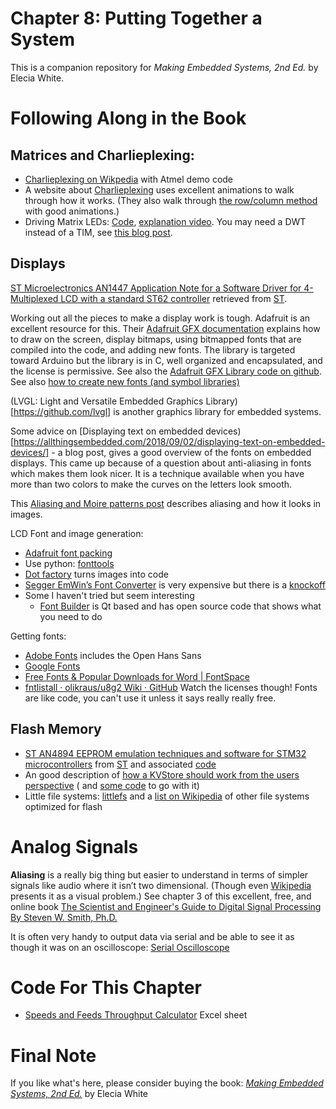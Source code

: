 # Chapter 8: Putting Together a System
This is a companion repository for _Making Embedded Systems, 2nd Ed._ by Elecia White. 


# Following Along in the Book
## Matrices and Charlieplexing:
 * [Charlieplexing on Wikpedia](https://en.wikipedia.org/wiki/Charlieplexing) with Atmel demo code
 * A website about [Charlieplexing](http://pcbheaven.com/wikipages/Charlieplexing/) uses excellent animations to walk through how it works. (They also walk through [the row/column method](http://pcbheaven.com/wikipages/How_Key_Matrices_Works/) with good animations.)
 *  Driving Matrix LEDs: [Code](https://github.dev/Thakaa/HUB75E-Driver/), [explanation video](https://github.dev/Thakaa/HUB75E-Driver/). You may need a DWT instead of a TIM, see [this blog post](https://github.dev/Thakaa/HUB75E-Driver/).

## Displays
[ST Microelectronics AN1447 Application Note for a Software Driver for 4-Multiplexed LCD with a standard ST62 controller](ATAN1447_software-driver-for-4-multiplexed-lcd-with-a-standard-st62-stmicroelectronics.pdf) retrieved from [ST](http://www.st.com/stonline/books/pdf/docs/8187.pdf).

 Working out all the pieces to make a display work is tough. Adafruit is an excellent resource for this. Their [Adafruit GFX documentation](https://learn.adafruit.com/adafruit-gfx-graphics-library?view=all) explains how to draw on the screen, display bitmaps, using bitmapped fonts that are compiled into the code, and adding new fonts. The library is targeted toward Arduino but the library is in C, well organized and encapsulated, and the license is permissive. See also the [Adafruit GFX Library code on github](https://github.com/adafruit/Adafruit-GFX-Library). See also [how to create new fonts (and symbol libraries)](https://learn.adafruit.com/creating-custom-symbol-font-for-adafruit-gfx-library?view=all)

(LVGL: Light and Versatile Embedded Graphics Library)[https://github.com/lvgl] is another graphics library for embedded systems.

Some advice on [Displaying text on embedded devices)[https://allthingsembedded.com/2018/09/02/displaying-text-on-embedded-devices/] - a blog post, gives a good overview of the fonts on embedded displays. This came up because of a question about anti-aliasing in fonts which makes them look nicer. It is a technique available when you have more than two colors to make the curves on the letters look smooth.

This [Aliasing and Moire patterns post](https://matthews.sites.wfu.edu/misc/DigPhotog/alias/index.html) describes aliasing and how it looks in images.

LCD Font and image generation:
 * [Adafruit font packing](https://github.com/adafruit/Adafruit-GFX-Library/blob/master/fontconvert/fontconvert.c)
 * Use python: [fonttools](https://fonttools.readthedocs.io/en/latest/)
 * [Dot factory](http://www.eran.io/the-dot-factory-an-lcd-font-and-image-generator/) turns images into code
 * [Segger EmWin’s Font Converter](https://www.segger.com/products/user-interface/emwin/tools/tools-overview/) is very expensive but there is a [knockoff](http://www.pixfonter.net/font-converter/for-segger-emwin.html)
* Some I haven't tried but seem interesting
  * [Font Builder](https://github.com/andryblack/fontbuilder) is Qt based and has open source code that shows what you need to do


Getting fonts:
 * [Adobe Fonts](https://fonts.adobe.com/) includes the Open Hans Sans
 * [Google Fonts](https://fonts.google.com/)
 * [Free Fonts & Popular Downloads for Word | FontSpace](https://www.fontspace.com/popular/fonts)
 * [fntlistall · olikraus/u8g2 Wiki · GitHub](https://github.com/olikraus/u8g2/wiki/fntlistall)
Watch the licenses though! Fonts are like code, you can't use it unless it says really really free.


## Flash Memory
* [ST AN4894 EEPROM emulation techniques and software for STM32 microcontrollers](STAN4894-eeprom-emulation-techniques-and-software-for-stm32-microcontrollers-stmicroelectronics.pdf) from [ST](https://www.st.com/resource/en/application_note/an4894-eeprom-emulation-techniques-and-software-for-stm32-microcontrollers-stmicroelectronics.pdf)
and associated [code](https://www.st.com/en/embedded-software/x-cube-eeprom.html)
* An good description of [how a KVStore should work from the users perspective](https://os.mbed.com/docs/mbed-os/v6.16/apis/kvstore.html) ( and [some code](https://github.com/ARMmbed/mbed-os-example-kvstore) to go with it)
 * Little file systems: [littlefs](https://github.com/littlefs-project/littlefs) and a [list on Wikipedia](https://en.wikipedia.org/wiki/List_of_file_systems#File_systems_optimized_for_flash_memory.2C_solid_state_media) of other file systems optimized for flash

# Analog Signals
**Aliasing** is a really big thing but easier to understand in terms of simpler signals like audio where it isn’t two dimensional. (Though even [Wikipedia](https://en.wikipedia.org/wiki/Aliasing) presents it as a visual problem.) See chapter 3 of this excellent, free, and online book [The Scientist and Engineer's Guide to Digital Signal Processing By Steven W. Smith, Ph.D.](http://www.dspguide.com/pdfbook.htm)

It is often very handy to output data via serial and be able to see it as though it was on an oscilloscope: [Serial Oscilloscope](https://github.com/xioTechnologies/Serial-Oscilloscope)

# Code For This Chapter
* [Speeds and Feeds Throughput Calculator](Speeds_and_Feeds_Throughput_Calculators.xlsx) Excel sheet


# Final Note
If you like what's here, please consider buying the book: [_Making Embedded Systems, 2nd Ed._](https://learning.oreilly.com/library/view/making-embedded-systems/9781098151539/) by Elecia White
